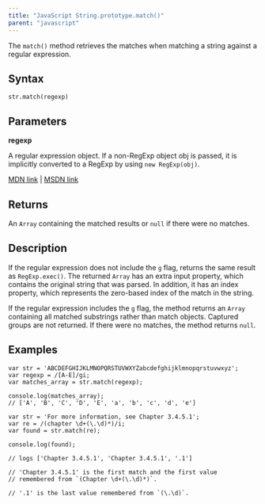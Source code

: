 ```yaml
---
title: "JavaScript String.prototype.match()"
parent: "javascript"
---
```


The `match()` method retrieves the matches when matching a string against a regular expression.

## Syntax

    str.match(regexp)

## Parameters

**regexp**

A regular expression object. If a non-RegExp object obj is passed, it is implicitly converted to a RegExp by using `new RegExp(obj)`.

[MDN link](https://developer.mozilla.org/en-US/docs/Web/JavaScript/Reference/Global_Objects/String/match) | [MSDN link](https://msdn.microsoft.com/en-us/LIBRary/7df7sf4x%28v=vs.94%29.aspx)

## Returns

An `Array` containing the matched results or `null` if there were no matches.

## Description

If the regular expression does not include the `g` flag, returns the same result as `RegExp.exec()`. The returned `Array` has an extra input property, which contains the original string that was parsed. In addition, it has an index property, which represents the zero-based index of the match in the string.

If the regular expression includes the `g` flag, the method returns an `Array` containing all matched substrings rather than match objects. Captured groups are not returned. If there were no matches, the method returns `null`.

## Examples

    var str = 'ABCDEFGHIJKLMNOPQRSTUVWXYZabcdefghijklmnopqrstuvwxyz';
    var regexp = /[A-E]/gi;
    var matches_array = str.match(regexp);

    console.log(matches_array);
    // ['A', 'B', 'C', 'D', 'E', 'a', 'b', 'c', 'd', 'e']

    var str = 'For more information, see Chapter 3.4.5.1';
    var re = /(chapter \d+(\.\d)*)/i;
    var found = str.match(re);

    console.log(found);

    // logs ['Chapter 3.4.5.1', 'Chapter 3.4.5.1', '.1']

    // 'Chapter 3.4.5.1' is the first match and the first value 
    // remembered from `(Chapter \d+(\.\d)*)`.

    // '.1' is the last value remembered from `(\.\d)`.

